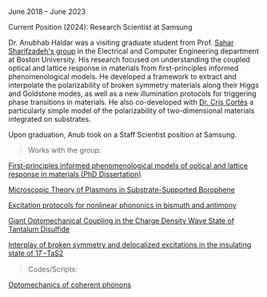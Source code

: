 June 2018 – June 2023

Current Position (2024): Research Scientist at Samsung <a href="https://www.linkedin.com/in/anubhabhaldar"><i class="fa-brands fa-linkedin-in"></i> </a>  <a href="https://github.com/Chronum94"><i class="fa-brands fa-github"></i></a>  <a href="https://chronum94.github.io/"><i class="fa-solid fa-blog"></i></a> <a href="https://scholar.google.com/citations?user=bOoN6goAAAAJ"><i class="ai ai-google-scholar-square ai-3x"></i></a>


Dr. Anubhab Haldar was a visiting graduate student from Prof. <a href="https://www.bu.edu/eng/profile/sahar-sharifzadeh/">Sahar Sharifzadeh's group</a> in the Electrical and Computer Engineering department at Boston University. His research focused on understanding the coupled optical and lattice response in materials from first-principles informed phenomenological models. He developed a framework to extract and interpolate the polarizability of broken symmetry materials along their Higgs and Goldstone modes, as well as a new illumination protocols for triggering phase transitions in materials. He also co-developed with <a href="https://www.linkedin.com/in/cristian-cortes-1803481b/">Dr. Cris Cortès</a> a particularly simple model of the polarizability of two-dimensional materials integrated on substrates. 

Upon graduation, Anub took on a Staff Scientist position at Samsung.

> Works with the group:

<a href="https://hdl.handle.net/2144/46710">First-principles informed phenomenological models of optical and lattice response in materials (PhD Dissertation)</a>

<a href="https://doi.org/10.1021/acs.nanolett.9b04789">Microscopic Theory of Plasmons in Substrate-Supported Borophene</a>

<a href="https://doi.org/10.1103/PhysRevMaterials.8.015202">Excitation protocols for nonlinear phononics in bismuth and antimony</a>


<a href="https://doi.org/10.48550/arXiv.2105.08874">Giant Optomechanical Coupling in the Charge Density Wave State of Tantalum Disulfide</a>

<a href="https://doi.org/10.1103/PhysRevB.108.205105">Interplay of broken symmetry and delocalized excitations in the insulating state of 1⁢𝑇−Ta⁢S2</a>


> Codes/Scripts:

<a href="https://github.com/Chronum94/coherentphonons">Optomechanics of coherent phonons</a>

